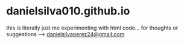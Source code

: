 # danielsilva010.github.io
this is literally just me experimenting with html code...
for thoughts or suggestions --> danielsilvaperez24@gmail.com